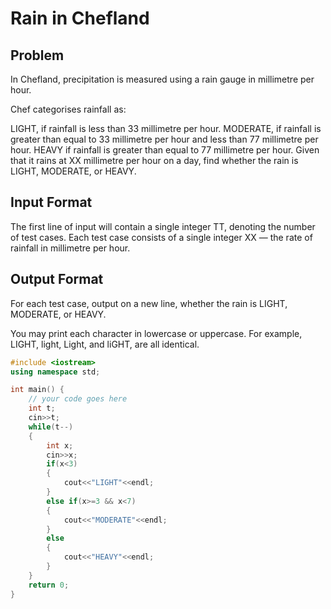 # Rain in Chefland
## Problem
In Chefland, precipitation is measured using a rain gauge in millimetre per hour.

Chef categorises rainfall as:

LIGHT, if rainfall is less than 33 millimetre per hour.
MODERATE, if rainfall is greater than equal to 33 millimetre per hour and less than 77 millimetre per hour.
HEAVY if rainfall is greater than equal to 77 millimetre per hour.
Given that it rains at XX millimetre per hour on a day, find whether the rain is LIGHT, MODERATE, or HEAVY.

## Input Format
The first line of input will contain a single integer TT, denoting the number of test cases.
Each test case consists of a single integer XX — the rate of rainfall in millimetre per hour.
## Output Format
For each test case, output on a new line, whether the rain is LIGHT, MODERATE, or HEAVY.

You may print each character in lowercase or uppercase. For example, LIGHT, light, Light, and liGHT, are all identical.
```cpp
#include <iostream>
using namespace std;

int main() {
	// your code goes here
	int t;
	cin>>t;
	while(t--)
	{
	    int x;
	    cin>>x;
	    if(x<3)
	    {
	        cout<<"LIGHT"<<endl;   
	    }
	    else if(x>=3 && x<7)
	    {
	        cout<<"MODERATE"<<endl;
	    }
	    else
	    {
	        cout<<"HEAVY"<<endl;
	    }
	}
	return 0;
}
```